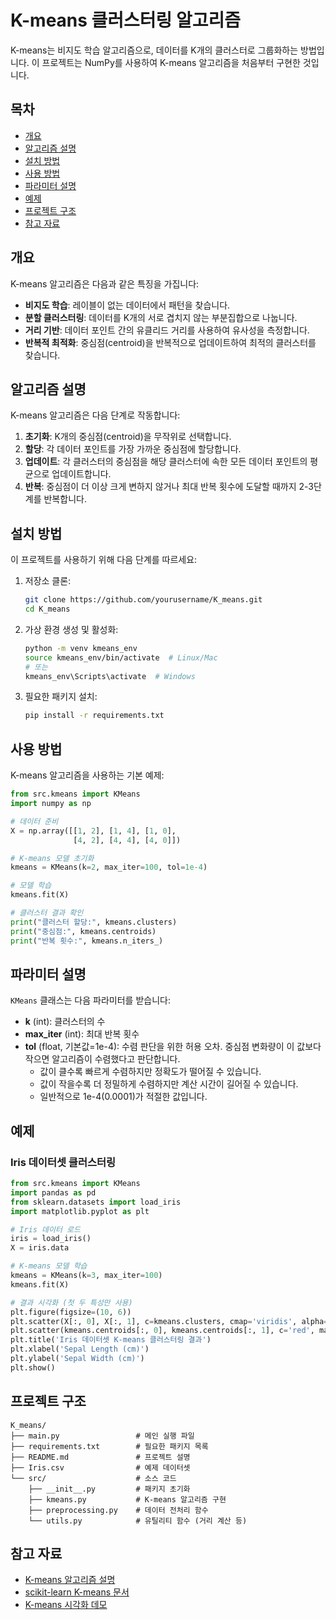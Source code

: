 # K-means 클러스터링 알고리즘

K-means는 비지도 학습 알고리즘으로, 데이터를 K개의 클러스터로 그룹화하는 방법입니다. 이 프로젝트는 NumPy를 사용하여 K-means 알고리즘을 처음부터 구현한 것입니다.

## 목차

- [개요](#개요)
- [알고리즘 설명](#알고리즘-설명)
- [설치 방법](#설치-방법)
- [사용 방법](#사용-방법)
- [파라미터 설명](#파라미터-설명)
- [예제](#예제)
- [프로젝트 구조](#프로젝트-구조)
- [참고 자료](#참고-자료)

## 개요

K-means 알고리즘은 다음과 같은 특징을 가집니다:

- **비지도 학습**: 레이블이 없는 데이터에서 패턴을 찾습니다.
- **분할 클러스터링**: 데이터를 K개의 서로 겹치지 않는 부분집합으로 나눕니다.
- **거리 기반**: 데이터 포인트 간의 유클리드 거리를 사용하여 유사성을 측정합니다.
- **반복적 최적화**: 중심점(centroid)을 반복적으로 업데이트하여 최적의 클러스터를 찾습니다.

## 알고리즘 설명

K-means 알고리즘은 다음 단계로 작동합니다:

1. **초기화**: K개의 중심점(centroid)을 무작위로 선택합니다.
2. **할당**: 각 데이터 포인트를 가장 가까운 중심점에 할당합니다.
3. **업데이트**: 각 클러스터의 중심점을 해당 클러스터에 속한 모든 데이터 포인트의 평균으로 업데이트합니다.
4. **반복**: 중심점이 더 이상 크게 변하지 않거나 최대 반복 횟수에 도달할 때까지 2-3단계를 반복합니다.

## 설치 방법

이 프로젝트를 사용하기 위해 다음 단계를 따르세요:

1. 저장소 클론:
   ```bash
   git clone https://github.com/yourusername/K_means.git
   cd K_means
   ```

2. 가상 환경 생성 및 활성화:
   ```bash
   python -m venv kmeans_env
   source kmeans_env/bin/activate  # Linux/Mac
   # 또는
   kmeans_env\Scripts\activate  # Windows
   ```

3. 필요한 패키지 설치:
   ```bash
   pip install -r requirements.txt
   ```

## 사용 방법

K-means 알고리즘을 사용하는 기본 예제:

```python
from src.kmeans import KMeans
import numpy as np

# 데이터 준비
X = np.array([[1, 2], [1, 4], [1, 0],
              [4, 2], [4, 4], [4, 0]])

# K-means 모델 초기화
kmeans = KMeans(k=2, max_iter=100, tol=1e-4)

# 모델 학습
kmeans.fit(X)

# 클러스터 결과 확인
print("클러스터 할당:", kmeans.clusters)
print("중심점:", kmeans.centroids)
print("반복 횟수:", kmeans.n_iters_)
```

## 파라미터 설명

`KMeans` 클래스는 다음 파라미터를 받습니다:

- **k** (int): 클러스터의 수
- **max_iter** (int): 최대 반복 횟수
- **tol** (float, 기본값=1e-4): 수렴 판단을 위한 허용 오차. 중심점 변화량이 이 값보다 작으면 알고리즘이 수렴했다고 판단합니다.
  - 값이 클수록 빠르게 수렴하지만 정확도가 떨어질 수 있습니다.
  - 값이 작을수록 더 정밀하게 수렴하지만 계산 시간이 길어질 수 있습니다.
  - 일반적으로 1e-4(0.0001)가 적절한 값입니다.

## 예제

### Iris 데이터셋 클러스터링

```python
from src.kmeans import KMeans
import pandas as pd
from sklearn.datasets import load_iris
import matplotlib.pyplot as plt

# Iris 데이터 로드
iris = load_iris()
X = iris.data

# K-means 모델 학습
kmeans = KMeans(k=3, max_iter=100)
kmeans.fit(X)

# 결과 시각화 (첫 두 특성만 사용)
plt.figure(figsize=(10, 6))
plt.scatter(X[:, 0], X[:, 1], c=kmeans.clusters, cmap='viridis', alpha=0.5)
plt.scatter(kmeans.centroids[:, 0], kmeans.centroids[:, 1], c='red', marker='X', s=100)
plt.title('Iris 데이터셋 K-means 클러스터링 결과')
plt.xlabel('Sepal Length (cm)')
plt.ylabel('Sepal Width (cm)')
plt.show()
```

## 프로젝트 구조

```
K_means/
├── main.py                 # 메인 실행 파일
├── requirements.txt        # 필요한 패키지 목록
├── README.md               # 프로젝트 설명
├── Iris.csv                # 예제 데이터셋
└── src/                    # 소스 코드
    ├── __init__.py         # 패키지 초기화
    ├── kmeans.py           # K-means 알고리즘 구현
    ├── preprocessing.py    # 데이터 전처리 함수
    └── utils.py            # 유틸리티 함수 (거리 계산 등)
```

## 참고 자료

- [K-means 알고리즘 설명](https://en.wikipedia.org/wiki/K-means_clustering)
- [scikit-learn K-means 문서](https://scikit-learn.org/stable/modules/generated/sklearn.cluster.KMeans.html)
- [K-means 시각화 데모](https://www.naftaliharris.com/blog/visualizing-k-means-clustering/)
